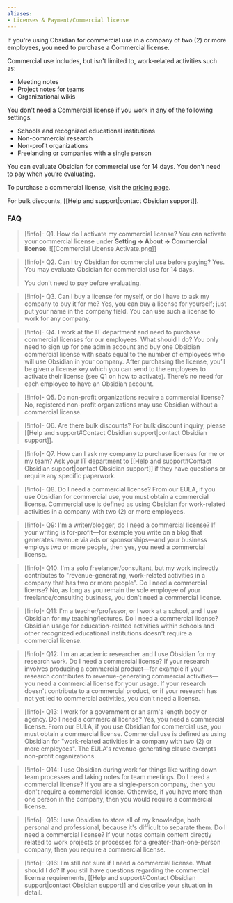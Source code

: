 ```yaml
---
aliases:
- Licenses & Payment/Commercial license
---
```


If you're using Obsidian for commercial use in a company of two (2) or more employees, you need to purchase a Commercial license.

Commercial use includes, but isn't limited to, work-related activities such as:

- Meeting notes
- Project notes for teams
- Organizational wikis

You don't need a Commercial license if you work in any of the following settings:

- Schools and recognized educational institutions
- Non-commercial research
- Non-profit organizations
- Freelancing or companies with a single person

You can evaluate Obsidian for commercial use for 14 days. You don't need to pay when you’re evaluating.

To purchase a commercial license, visit the [pricing page](https://obsidian.md/pricing).

For bulk discounts, [[Help and support|contact Obsidian support]].

### FAQ

> [!info]- Q1. How do I activate my commercial license?
> You can activate your commercial license under **Setting → About → Commercial license**.
> ![[Commercial License Activate.png]]

> [!info]- Q2. Can I try Obsidian for commercial use before paying?
> Yes. You may evaluate Obsidian for commercial use for 14 days.
>
> You don't need to pay before evaluating.

> [!info]- Q3. Can I buy a license for myself, or do I have to ask my company to buy it for me?
> Yes, you can buy a license for yourself; just put your name in the company field. You can use such a license to work for any company.

> [!info]- Q4. I work at the IT department and need to purchase commercial licenses for our employees. What should I do?
> You only need to sign up for one admin account and buy one Obsidian commercial license with seats equal to the number of employees who will use Obsidian in your company.
> After purchasing the license, you’ll be given a license key which you can send to the employees to activate their license (see Q1 on how to activate). There’s no need for each employee to have an Obsidian account.

> [!info]- Q5. Do non-profit organizations require a commercial license?
> No, registered non-profit organizations may use Obsidian without a commercial license.

> [!info]- Q6. Are there bulk discounts?
> For bulk discount inquiry, please [[Help and support#Contact Obsidian support|contact Obsidian support]].

> [!info]- Q7. How can I ask my company to purchase licenses for me or my team?
> Ask your IT department to [[Help and support#Contact Obsidian support|contact Obsidian support]] if they have questions or require any specific paperwork.

> [!info]- Q8. Do I need a commercial license?
> From our EULA, if you use Obsidian for commercial use, you must obtain a commercial license. Commercial use is defined as using Obsidian for work-related activities in a company with two (2) or more employees.

> [!info]- Q9: I'm a writer/blogger, do I need a commercial license?
> If your writing is for-profit—for example you write on a blog that generates revenue via ads or sponsorships—and your business employs two or more people, then yes, you need a commercial license.

> [!info]- Q10: I'm a solo freelancer/consultant, but my work indirectly contributes to "revenue-generating, work-related activities in a company that has two or more people". Do I need a commercial license?
> No, as long as you remain the sole employee of your freelance/consulting business, you don't need a commercial license.

> [!info]- Q11: I'm a teacher/professor, or I work at a school, and I use Obsidian for my teaching/lectures. Do I need a commercial license?
> Obsidian usage for education-related activities within schools and other recognized educational institutions doesn't require a commercial license.

> [!info]- Q12: I'm an academic researcher and I use Obsidian for my research work. Do I need a commercial license?
> If your research involves producing a commercial product—for example if your research contributes to revenue-generating commercial activities—you need a commercial license for your usage. If your research doesn't contribute to a commercial product, or if your research has not yet led to commercial activities, you don't need a license.

> [!info]- Q13: I work for a government or an arm's length body or agency. Do I need a commercial license?
> Yes, you need a commercial license. From our EULA, if you use Obsidian for commercial use, you must obtain a commercial license. Commercial use is defined as using Obsidian for "work-related activities in a company with two (2) or more employees". The EULA's revenue-generating clause exempts non-profit organizations.

> [!info]- Q14: I use Obsidian during work for things like writing down team processes and taking notes for team meetings. Do I need a commercial license?
> If you are a single-person company, then you don't require a commercial license. Otherwise, if you have more than one person in the company, then you would require a commercial license.

> [!info]- Q15: I use Obsidian to store all of my knowledge, both personal and professional, because it's difficult to separate them. Do I need a commercial license?
> If your notes contain content directly related to work projects or processes for a greater-than-one-person company, then you require a commercial license.

> [!info]- Q16: I’m still not sure if I need a commercial license. What should I do?
> If you still have questions regarding the commercial license requirements, [[Help and support#Contact Obsidian support|contact Obsidian support]] and describe your situation in detail.
